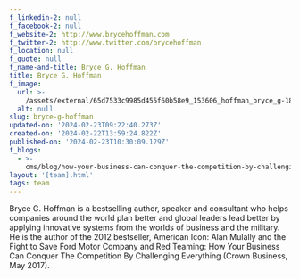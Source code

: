 ```yaml
---
f_linkedin-2: null
f_facebook-2: null
f_website-2: http://www.brycehoffman.com
f_twitter-2: http://www.twitter.com/brycehoffman
f_location: null
f_quote: null
f_name-and-title: Bryce G. Hoffman
title: Bryce G. Hoffman
f_image:
  url: >-
    /assets/external/65d7533c9985d455f60b58e9_153606_hoffman_bryce_g-180x220.jpeg
  alt: null
slug: bryce-g-hoffman
updated-on: '2024-02-23T09:22:40.273Z'
created-on: '2024-02-22T13:59:24.822Z'
published-on: '2024-02-23T10:30:09.129Z'
f_blogs:
  - >-
    cms/blog/how-your-business-can-conquer-the-competition-by-challenging-everything.md
layout: '[team].html'
tags: team
---
```


Bryce G. Hoffman is a bestselling author, speaker and consultant who helps companies around the world plan better and global leaders lead better by applying innovative systems from the worlds of business and the military. He is the author of the 2012 bestseller, American Icon: Alan Mulally and the Fight to Save Ford Motor Company and Red Teaming: How Your Business Can Conquer The Competition By Challenging Everything (Crown Business, May 2017).
